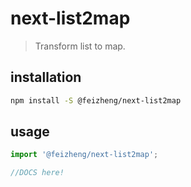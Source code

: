 # next-list2map
> Transform list to map.

## installation
```bash
npm install -S @feizheng/next-list2map
```

## usage
```js
import '@feizheng/next-list2map';

//DOCS here!
```
